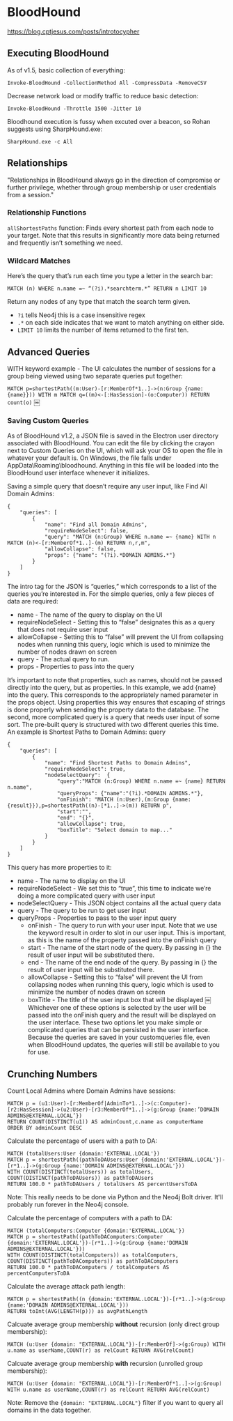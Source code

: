 # BloodHound

https://blog.cptjesus.com/posts/introtocypher

## Executing BloodHound

As of v1.5, basic collection of everything:

`Invoke-BloodHound -CollectionMethod All -CompressData -RemoveCSV`

Decrease network load or modify traffic to reduce basic detection:

`Invoke-BloodHound -Throttle 1500 -Jitter 10`

Bloodhound execution is fussy when excuted over a beacon, so Rohan suggests using SharpHound.exe:

`SharpHound.exe -c All`

## Relationships

"Relationships in BloodHound always go in the direction of compromise or further privilege, whether through group membership or user credentials from a session."

### Relationship Functions

`allShortestPaths` function: Finds every shortest path from each node to your target. Note that this results in significantly more data being returned and frequently isn’t something we need.

### Wildcard Matches

Here’s the query that’s run each time you type a letter in the search bar:

`MATCH (n) WHERE n.name =~ “(?i).*searchterm.*” RETURN n LIMIT 10`

Return any nodes of any type that match the search term given.
* `?i` tells Neo4j this is a case insensitive regex
* `.*` on each side indicates that we want to match anything on either side.
* `LIMIT 10` limits the number of items returned to the first ten.

## Advanced Queries

WITH keyword example - The UI calculates the number of sessions for a group being viewed using two separate queries put together:

`MATCH p=shortestPath((m:User)-[r:MemberOf*1..]->(n:Group {name: {name}})) WITH m MATCH q=((m)<-[:HasSession]-(o:Computer)) RETURN count(o)`
￼
### Saving Custom Queries

As of BloodHound v1.2, a JSON file is saved in the Electron user directory associated with BloodHound. You can edit the file by clicking the crayon next to Custom Queries on the UI, which will ask your OS to open the file in whatever your default is. On Windows, the file falls under AppData\Roaming\bloodhound. Anything in this file will be loaded into the BloodHound user interface whenever it initializes.

Saving a simple query that doesn’t require any user input, like Find All Domain Admins:

```
{
    "queries": [
        {
            "name": "Find all Domain Admins",
            "requireNodeSelect": false,
            "query": "MATCH (n:Group) WHERE n.name =~ {name} WITH n MATCH (n)<-[r:MemberOf*1..]-(m) RETURN n,r,m",
            "allowCollapse": false,
            "props": {"name": "(?i).*DOMAIN ADMINS.*"}
        }
    ]
}
```

The intro tag for the JSON is “queries,” which corresponds to a list of the queries you’re interested in. For the simple queries, only a few pieces of data are required:

* name - The name of the query to display on the UI
* requireNodeSelect - Setting this to “false” designates this as a query that does not require user input
* allowCollapse - Setting this to “false” will prevent the UI from collapsing nodes when running this query, logic which is used to minimize the number of nodes drawn on screen
* query - The actual query to run.
* props - Properties to pass into the query

It’s important to note that properties, such as names, should not be passed directly into the query, but as properties. In this example, we add {name} into the query. This corresponds to the appropriately named parameter in the props object. Using properties this way ensures that escaping of strings is done properly when sending the property data to the database.
The second, more complicated query is a query that needs user input of some sort. The pre-built query is structured with two different queries this time. An example is Shortest Paths to Domain Admins: query

```
{
    "queries": [
        {
            "name": "Find Shortest Paths to Domain Admins",
            "requireNodeSelect": true,
            "nodeSelectQuery":  {
                "query":"MATCH (n:Group) WHERE n.name =~ {name} RETURN n.name",
                "queryProps": {"name":"(?i).*DOMAIN ADMINS.*"},
                "onFinish": "MATCH (n:User),(m:Group {name:{result}}),p=shortestPath((n)-[*1..]->(m)) RETURN p",
                "start":"",
                "end": "{}",
                "allowCollapse": true,
                "boxTitle": "Select domain to map..."
            }
        }
    ]
}
```

This query has more properties to it:

* name - The name to display on the UI
* requireNodeSelect - We set this to “true”, this time to indicate we’re doing a more complicated query with user input
* nodeSelectQuery - This JSON object contains all the actual query data
* query - The query to be run to get user input
* queryProps - Properties to pass to the user input query
    * onFinish - The query to run with your user input. Note that we use the keyword result in order to slot in our user input. This is important, as this is the name of the property passed into the onFinish query
    * start - The name of the start node of the query. By passing in {} the result of user input will be substituted there.
    * end - The name of the end node of the query. By passing in {} the result of user input will be substituted there.
    * allowCollapse - Setting this to “false” will prevent the UI from collapsing nodes when running this query, logic which is used to minimize the number of nodes drawn on screen
    * boxTitle - The title of the user input box that will be displayed
￼
Whichever one of these options is selected by the user will be passed into the onFinish query and the result will be displayed on the user interface. These two options let you make simple or complicated queries that can be persisted in the user interface. Because the queries are saved in your customqueries file, even when BloodHound updates, the queries will still be available to you for use.

## Crunching Numbers

Count Local Admins where Domain Admins have sessions:

```
MATCH p = (u1:User)-[r:MemberOf|AdminTo*1..]->(c:Computer)-[r2:HasSession]->(u2:User)-[r3:MemberOf*1..]->(g:Group {name:’DOMAIN ADMINS@EXTERNAL.LOCAL’})
RETURN COUNT(DISTINCT(u1)) AS adminCount,c.name as computerName
ORDER BY adminCount DESC
```

Calculate the percentage of users with a path to DA:

```
MATCH (totalUsers:User {domain:'EXTERNAL.LOCAL'})
MATCH p = shortestPath((pathToDAUsers:User {domain:'EXTERNAL.LOCAL'})-[r*1..]->(g:Group {name:'DOMAIN ADMINS@EXTERNAL.LOCAL'}))
WITH COUNT(DISTINCT(totalUsers)) as totalUsers, COUNT(DISTINCT(pathToDAUsers)) as pathToDAUsers
RETURN 100.0 * pathToDAUsers / totalUsers AS percentUsersToDA
```

Note: This really needs to be done via Python and the Neo4j Bolt driver. It'll probably run forever in the Neo4j console.

Calculate the percentage of computers with a path to DA:

```
MATCH (totalComputers:Computer {domain:'EXTERNAL.LOCAL'})
MATCH p = shortestPath((pathToDAComputers:Computer {domain:'EXTERNAL.LOCAL'})-[r*1..]->(g:Group {name:'DOMAIN ADMINS@EXTERNAL.LOCAL'}))
WITH COUNT(DISTINCT(totalComputers)) as totalComputers, COUNT(DISTINCT(pathToDAComputers)) as pathToDAComputers
RETURN 100.0 * pathToDAComputers / totalComputers AS percentComputersToDA
```

Calculate the average attack path length:

```
MATCH p = shortestPath((n {domain:'EXTERNAL.LOCAL'})-[r*1..]->(g:Group {name:'DOMAIN ADMINS@EXTERNAL.LOCAL'}))
RETURN toInt(AVG(LENGTH(p))) as avgPathLength
```

Calcuate average group membership **without** recursion (only direct group membership):

`MATCH (u:User {domain: "EXTERNAL.LOCAL"})-[r:MemberOf]->(g:Group) WITH u.name as userName,COUNT(r) as relCount RETURN AVG(relCount)`

Calcuate average group membership **with** recursion (unrolled group membership):

`MATCH (u:User {domain: "EXTERNAL.LOCAL"})-[r:MemberOf*1..]->(g:Group) WITH u.name as userName,COUNT(r) as relCount RETURN AVG(relCount)`

Note: Remove the `{domain: "EXTERNAL.LOCAL"}` filter if you want to query all domains in the data together.
